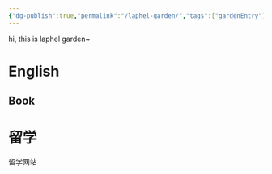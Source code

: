 ```yaml
---
{"dg-publish":true,"permalink":"/laphel-garden/","tags":["gardenEntry"]}
---
```



hi, this is laphel garden~


# English


## Book

# 留学

留学网站



